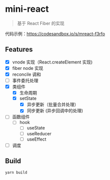 # mini-react

> 基于 React Fiber 的实现

代码示例：https://codesandbox.io/s/mreact-f3rfo

## Features

- [x] vnode 实现（React.createElement 实现)
- [x] fiber node 实现
- [x] reconcile 调和
- [ ] 事件委托处理
- [x] 类组件
  - [x] 生命周期
  - [x] setState
    - [x] 异步更新（批量合并处理）
    - [x] 同步更新 (异步回调中的处理)
- [ ] 函数组件
  - [ ] hook
    - [ ] useState
    - [ ] useReducer
    - [ ] useEffect
- [ ] 调度

## Build

```
yarn build
```
